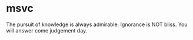 # msvc
The pursuit of knowledge is always admirable. Ignorance is NOT bliss. You will answer come judgement day.
